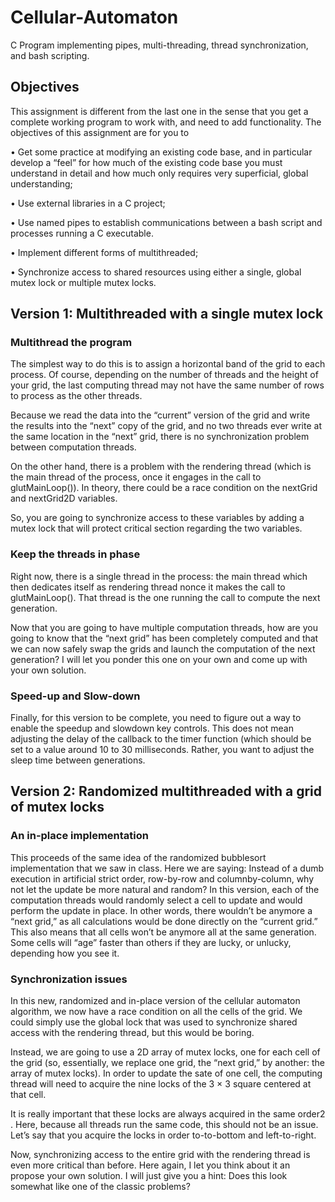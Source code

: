 # Cellular-Automaton
C Program implementing pipes, multi-threading, thread synchronization, and bash scripting.

## Objectives
This assignment is different from the last one in the sense that you get a complete working program
to work with, and need to add functionality. The objectives of this assignment are for you to

• Get some practice at modifying an existing code base, and in particular develop a “feel”
for how much of the existing code base you must understand in detail and how much only
requires very superficial, global understanding;

• Use external libraries in a C project;

• Use named pipes to establish communications between a bash script and processes running
a C executable.

• Implement different forms of multithreaded;

• Synchronize access to shared resources using either a single, global mutex lock or multiple
mutex locks.

## Version 1: Multithreaded with a single mutex lock

### Multithread the program
The simplest way to do this is to assign a horizontal band of the grid to each process. Of course,
depending on the number of threads and the height of your grid, the last computing thread may not
have the same number of rows to process as the other threads.

Because we read the data into the “current” version of the grid and write the results into the
“next” copy of the grid, and no two threads ever write at the same location in the “next” grid, there
is no synchronization problem between computation threads.

On the other hand, there is a problem with the rendering thread (which is the main thread of
the process, once it engages in the call to glutMainLoop()). In theory, there could be a race
condition on the nextGrid and nextGrid2D variables.

So, you are going to synchronize access to these variables by adding a mutex lock that will
protect critical section regarding the two variables.

### Keep the threads in phase
Right now, there is a single thread in the process: the main thread which then dedicates itself as
rendering thread nonce it makes the call to glutMainLoop(). That thread is the one running
the call to compute the next generation.

Now that you are going to have multiple computation threads, how are you going to know
that the “next grid” has been completely computed and that we can now safely swap the grids and
launch the computation of the next generation? I will let you ponder this one on your own and
come up with your own solution.

### Speed-up and Slow-down
Finally, for this version to be complete, you need to figure out a way to enable the speedup and
slowdown key controls. This does not mean adjusting the delay of the callback to the timer function
(which should be set to a value around 10 to 30 milliseconds. Rather, you want to adjust the sleep
time between generations.

## Version 2: Randomized multithreaded with a grid of mutex locks

### An in-place implementation
This proceeds of the same idea of the randomized bubblesort implementation that we saw in class.
Here we are saying: Instead of a dumb execution in artificial strict order, row-by-row and columnby-column, why not let the update be more natural and random? In this version, each of the
computation threads would randomly select a cell to update and would perform the update in
place. In other words, there wouldn’t be anymore a “next grid,” as all calculations would be done
directly on the “current grid.” This also means that all cells won’t be anymore all at the same
generation. Some cells will “age” faster than others if they are lucky, or unlucky, depending how
you see it.

### Synchronization issues
In this new, randomized and in-place version of the cellular automaton algorithm, we now have a
race condition on all the cells of the grid. We could simply use the global lock that was used to
synchronize shared access with the rendering thread, but this would be boring.

Instead, we are going to use a 2D array of mutex locks, one for each cell of the grid (so,
essentially, we replace one grid, the “next grid,” by another: the array of mutex locks). In order to
update the sate of one cell, the computing thread will need to acquire the nine locks of the 3 × 3
square centered at that cell.

It is really important that these locks are always acquired in the same order2
. Here, because all
threads run the same code, this should not be an issue. Let’s say that you acquire the locks in order
to-to-bottom and left-to-right.

Now, synchronizing access to the entire grid with the rendering thread is even more critical
than before. Here again, I let you think about it an propose your own solution. I will just give you
a hint: Does this look somewhat like one of the classic problems?
